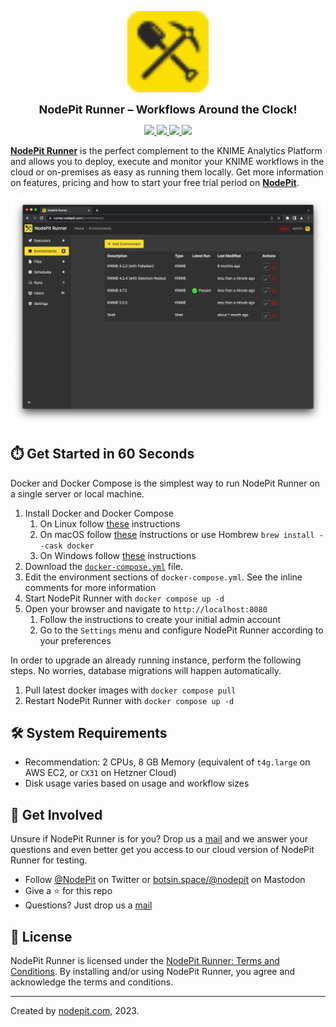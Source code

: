 <p align="center">
  <a href="https://github.com/NodePit/runner">
    <img src="./docs/nodepit-rounded.svg" height="130"/>
  </a>
</p>
<p align="center">
  <b style="font-size: large">NodePit Runner – Workflows Around the Clock!</b>
</p>
<p align="center">
  <a href="https://github.com/NodePit/runner">
    <img src="https://img.shields.io/static/v1?label=Version&message=1.1.0&color=green"/>
  </a>
  <a href="https://nodepit.com/product/runner" alt="NodePit Runner: Product">
    <img src="https://img.shields.io/static/v1?label=NodePit&message=Product&color=red"/>
  </a>
  <a href="https://nodepit.com/product/runner/changelog" alt="NodePit Runner: Changelog">
    <img src="https://img.shields.io/static/v1?label=NodePit&message=Changelog&color=blue"/>
  </a>
  <a href="https://nodepit.com/product/runner/license" alt="NodePit Runner: License">
    <img src="https://img.shields.io/static/v1?label=NodePit&message=License&color=blue"/>
  </a>
</p>

[**NodePit Runner**](https://nodepit.com/product/runner) is the perfect complement to the KNIME Analytics Platform and allows you to deploy, execute and monitor your KNIME workflows in the cloud or on-premises as easy as running them locally. Get more information on features, pricing and how to start your free trial period on [**NodePit**](https://nodepit.com/product/runner).

<p align="center">
  <img src="./docs/nodepit-runner.png" width="800"/>
</p>

## ⏱️ Get Started in 60 Seconds

Docker and Docker Compose is the simplest way to run NodePit Runner on a single server or local machine.

1. Install Docker and Docker Compose
   1. On Linux follow [these](https://docs.docker.com/desktop/install/linux-install/) instructions
   1. On macOS follow [these](https://docs.docker.com/desktop/install/mac-install/) instructions or use Hombrew `brew install --cask docker`
   1. On Windows follow [these](https://docs.docker.com/desktop/install/windows-install/) instructions
1. Download the [`docker-compose.yml`](docker-compose.yml) file.
1. Edit the environment sections of `docker-compose.yml`. See the inline comments for more information
1. Start NodePit Runner with `docker compose up -d`
1. Open your browser and navigate to `http://localhost:8080`
    1. Follow the instructions to create your initial admin account
    1. Go to the `Settings` menu and configure NodePit Runner according to your preferences

In order to upgrade an already running instance, perform the following steps. No worries, database migrations will happen automatically.

1. Pull latest docker images with `docker compose pull`
1. Restart NodePit Runner with `docker compose up -d`

## 🛠 System Requirements

* Recommendation: 2 CPUs, 8 GB Memory (equivalent of `t4g.large` on AWS EC2, or `CX31` on Hetzner Cloud)
* Disk usage varies based on usage and workflow sizes

## 🤗 Get Involved

Unsure if NodePit Runner is for you? Drop us a [mail](mailto:mail@nodepit.com) and we answer your questions and even better get you access to our cloud version of NodePit Runner for testing.

* Follow [@NodePit](https://twitter.com/nodepit/) on Twitter or <a href="https://botsin.space/@nodepit" rel="me">botsin.space/@nodepit</a> on Mastodon
* Give a ⭐️ for this repo
* Questions? Just drop us a [mail](mailto:mail@nodepit.com)

## 📖 License

NodePit Runner is licensed under the [NodePit Runner: Terms and Conditions](https://nodepit.com/product/runner/license). By installing and/or using NodePit Runner, you agree and acknowledge the terms and conditions.

---

Created by [nodepit.com](https://nodepit.com), 2023.
